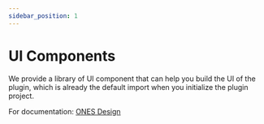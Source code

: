 ```yaml
---
sidebar_position: 1
---
```


# UI Components

We provide a library of UI component that can help you build the UI of the plugin, which is already the default import when you initialize the plugin project.

For documentation: [ONES Design](https://bangwork.github.io/ones-design/)
